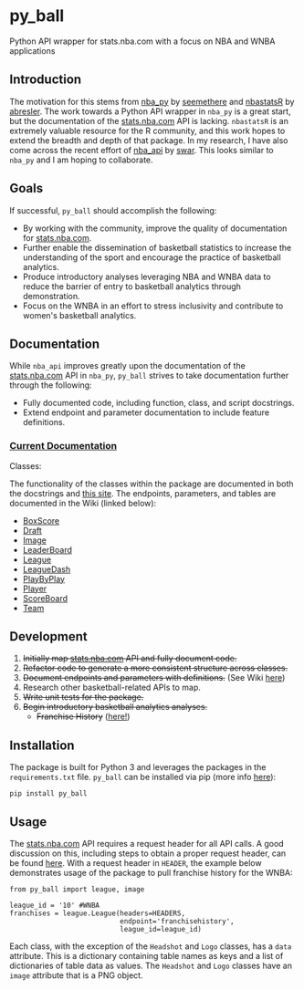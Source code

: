 # py_ball
Python API wrapper for stats.nba.com with a focus on NBA and WNBA applications

## Introduction

The motivation for this stems from [nba_py](https://github.com/seemethere/nba_py) by [seemethere](https://github.com/seemethere) and [nbastatsR](https://github.com/abresler/nbastatR) by [abresler](https://github.com/abresler). The work towards a Python API wrapper in `nba_py` is a great start, but the documentation of the [stats.nba.com](https://stats.nba.com) API is lacking. `nbastatsR` is an extremely valuable resource for the R community, and this work hopes to extend the breadth and depth of that package. In my research, I have also come across the recent effort of [nba_api](https://github.com/swar/nba_api) by [swar](https://github.com/swar). This looks similar to `nba_py` and I am hoping to collaborate.

## Goals

If successful, `py_ball` should accomplish the following:
- By working with the community, improve the quality of documentation for [stats.nba.com](https://stats.nba.com).
- Further enable the dissemination of basketball statistics to increase the understanding of the sport and encourage the practice of basketball analytics.
- Produce introductory analyses leveraging NBA and WNBA data to reduce the barrier of entry to basketball analytics through demonstration.
- Focus on the WNBA in an effort to stress inclusivity and contribute to women's basketball analytics.

## Documentation

While `nba_api` improves greatly upon the documentation of the [stats.nba.com](https://stats.nba.com) API in `nba_py`, `py_ball` strives to take documentation further through the following:
- Fully documented code, including function, class, and script docstrings.
- Extend endpoint and parameter documentation to include feature definitions.

### [Current Documentation](https://github.com/basketballrelativity/py_ball/wiki)

Classes:

The functionality of the classes within the package are documented in both the docstrings and [this site](https://basketballrelativity.github.io/py_ball/_build/html/index.html). The endpoints, parameters, and tables are documented in the Wiki (linked below):

- [BoxScore](https://github.com/basketballrelativity/py_ball/wiki/BoxScore)
- [Draft](https://github.com/basketballrelativity/py_ball/wiki/Draft)
- [Image](https://github.com/basketballrelativity/py_ball/wiki/Image)
- [LeaderBoard](https://github.com/basketballrelativity/py_ball/wiki/LeaderBoard)
- [League](https://github.com/basketballrelativity/py_ball/wiki/League)
- [LeagueDash](https://github.com/basketballrelativity/py_ball/wiki/LeagueDash)
- [PlayByPlay](https://github.com/basketballrelativity/py_ball/wiki/PlayByPlay)
- [Player](https://github.com/basketballrelativity/py_ball/wiki/Player)
- [ScoreBoard](https://github.com/basketballrelativity/py_ball/wiki/ScoreBoard)
- [Team](https://github.com/basketballrelativity/py_ball/wiki/Team)

## Development

1. ~~Initially map [stats.nba.com](https://stats.nba.com) API and fully document code.~~
2. ~~Refactor code to generate a more consistent structure across classes.~~
3. ~~Document endpoints and parameters with definitions.~~ (See Wiki [here](https://github.com/basketballrelativity/py_ball/wiki))
4. Research other basketball-related APIs to map.
5. ~~Write unit tests for the package.~~
6. ~~Begin introductory basketball analytics analyses.~~
    - ~~Franchise History~~ ([here!](https://github.com/basketballrelativity/franchise_history))

## Installation

The package is built for Python 3 and leverages the packages in the `requirements.txt` file. `py_ball` can be installed via pip (more info [here](https://pypi.org/project/py-ball/)):
```
pip install py_ball
```

## Usage

The [stats.nba.com](https://stats.nba.com) API requires a request header for all API calls. A good discussion on this, including steps to obtain a proper request header, can be found [here](https://stackoverflow.com/questions/46781563/how-to-obtain-a-json-response-from-the-stats-nba-com-api). With a request header in `HEADER`, the example below demonstrates usage of the package to pull franchise history for the WNBA:

```
from py_ball import league, image

league_id = '10' #WNBA
franchises = league.League(headers=HEADERS,
                           endpoint='franchisehistory',
                           league_id=league_id)
```

Each class, with the exception of the `Headshot` and `Logo` classes, has a `data` attribute. This is a dictionary containing table names as keys and a list of dictionaries of table data as values. The `Headshot` and `Logo` classes have an `image` attribute that is a PNG object.
